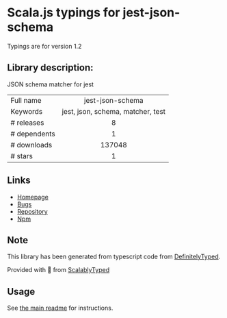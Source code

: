 
# Scala.js typings for jest-json-schema

Typings are for version 1.2

## Library description:
JSON schema matcher for jest

|                    |                 |
| ------------------ | :-------------: |
| Full name          | jest-json-schema |
| Keywords           | jest, json, schema, matcher, test |
| # releases         | 8 |
| # dependents       | 1 |
| # downloads        | 137048 |
| # stars            | 1 |

## Links
- [Homepage](https://github.com/americanexpress/jest-json-schema#readme)
- [Bugs](https://github.com/americanexpress/jest-json-schema/issues)
- [Repository](https://github.com/americanexpress/jest-json-schema)
- [Npm](https://www.npmjs.com/package/jest-json-schema)
    


## Note
This library has been generated from typescript code from [DefinitelyTyped](https://definitelytyped.org).

Provided with :purple_heart: from [ScalablyTyped](https://github.com/oyvindberg/ScalablyTyped)

## Usage
See [the main readme](../../readme.md) for instructions.


